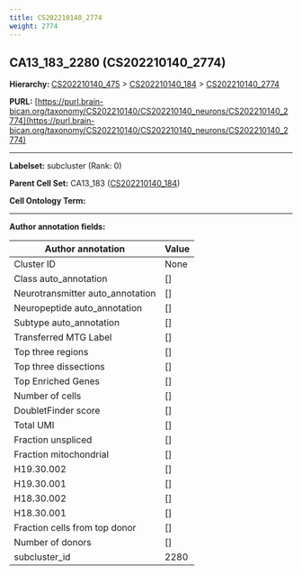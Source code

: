 ```yaml
---
title: CS202210140_2774
weight: 2774
---
```

## CA13_183_2280 (CS202210140_2774)
<b>Hierarchy: </b>
[CS202210140_475](../CS202210140_475) >
[CS202210140_184](../CS202210140_184) >
[CS202210140_2774](../CS202210140_2774)

**PURL:** [https://purl.brain-bican.org/taxonomy/CS202210140/CS202210140_neurons/CS202210140_2774](https://purl.brain-bican.org/taxonomy/CS202210140/CS202210140_neurons/CS202210140_2774)

---


**Labelset:** subcluster (Rank: 0)

**Parent Cell Set:** CA13_183 ([CS202210140_184](../CS202210140_184))



**Cell Ontology Term:** 

[MARKER GENES.]: #


---

[TRANSFERRED ANNOTATIONS.]: #


[AUTHOR ANNOTATION FIELDS.]: #


**Author annotation fields:**

| Author annotation | Value |
|-------------------|-------|
|Cluster ID|None|
|Class auto_annotation|[]|
|Neurotransmitter auto_annotation|[]|
|Neuropeptide auto_annotation|[]|
|Subtype auto_annotation|[]|
|Transferred MTG Label|[]|
|Top three regions|[]|
|Top three dissections|[]|
|Top Enriched Genes|[]|
|Number of cells|[]|
|DoubletFinder score|[]|
|Total UMI|[]|
|Fraction unspliced|[]|
|Fraction mitochondrial|[]|
|H19.30.002|[]|
|H19.30.001|[]|
|H18.30.002|[]|
|H18.30.001|[]|
|Fraction cells from top donor|[]|
|Number of donors|[]|
|subcluster_id|2280|
